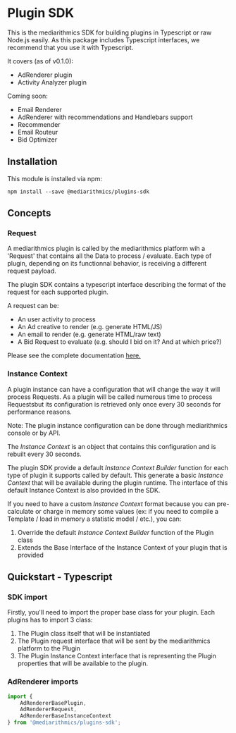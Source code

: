 # Plugin SDK

This is the mediarithmics SDK for building plugins in Typescript or raw Node.js easily. As this package includes Typescript interfaces, we recommend that you use it with Typescript.

It covers (as of v0.1.0):
- AdRenderer plugin
- Activity Analyzer plugin

Coming soon:
- Email Renderer
- AdRenderer with recommendations and Handlebars support
- Recommender
- Email Routeur
- Bid Optimizer

## Installation

This module is installed via npm:

```
npm install --save @mediarithmics/plugins-sdk
```
## Concepts

### Request

A mediarithmics plugin is called by the mediarithmics platform wih a 'Request' that contains all the Data to process / evaluate. Each type of plugin, depending on its functionnal behavior, is receiving a different request payload.

The plugin SDK contains a typescript interface describing the format of the request for each supported plugin.

A request can be:
- An user activity to process
- An Ad creative to render (e.g. generate HTML/JS)
- An email to render (e.g. generate HTML/raw text)
- A Bid Request to evaluate (e.g. should I bid on it? And at which price?)

Please see the complete documentation [here.](https://developer.mediarithmics.com/)

### Instance Context

A plugin instance can have a configuration that will change the way it will process Requests. As a plugin will be called numerous time to process Requestsbut its configuration is retrieved only once every 30 seconds for performance reasons.

Note: The plugin instance configuration can be done through mediarithmics console or by API.

The *Instance Context* is an object that contains this configuration and is rebuilt every 30 seconds.

The plugin SDK provide a default *Instance Context Builder* function for each type of plugin it supports called by default. This generate a basic *Instance Context* that will be available during the plugin runtime. The interface of this default Instance Context is also provided in the SDK.

If you need to have a custom *Instance Context* format because you can pre-calculate or charge in memory some values (ex: if you need to compile a Template / load in memory a statistic model / etc.), you can:
1. Override the default *Instance Context Builder* function of the Plugin class
2. Extends the Base Interface of the Instance Context of your plugin that is provided 

## Quickstart - Typescript

### SDK import

Firstly, you'll need to import the proper base class for your plugin. Each plugins has to import 3 class:
1. The Plugin class itself that will be instantiated
2. The Plugin request interface that will be sent by the mediarithmics platform to the Plugin
3. The Plugin Instance Context interface that is representing the Plugin properties that will be available to the plugin.

### AdRenderer imports
``` js
import {
    AdRendererBasePlugin,
    AdRendererRequest,
    AdRendererBaseInstanceContext
} from '@mediarithmics/plugins-sdk';
```

